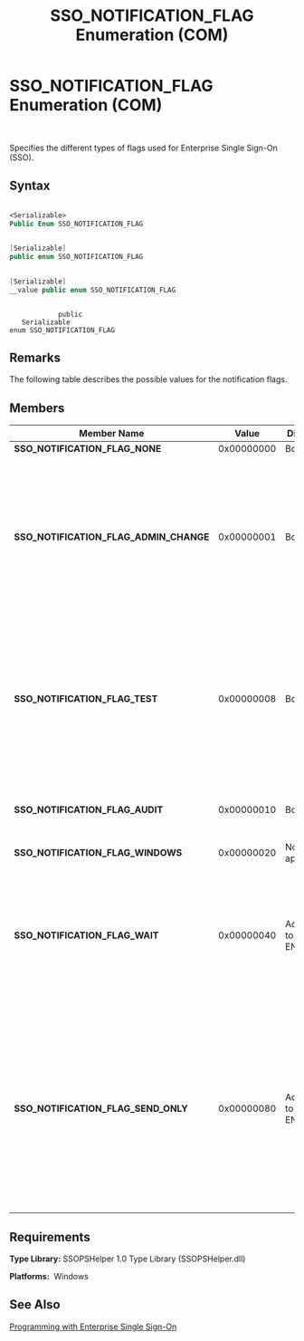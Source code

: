 ﻿---
title: SSO_NOTIFICATION_FLAG Enumeration (COM)
TOCTitle: SSO_NOTIFICATION_FLAG Enumeration (COM)
ms:assetid: 616829c9-25cd-4c5c-8f4e-47edcfe2bfc7
ms:mtpsurl: https://msdn.microsoft.com/en-us/library/Aa771088(v=BTS.80)
ms:contentKeyID: 51528448
ms.date: 08/30/2017
mtps_version: v=BTS.80
dev_langs:
- vb
- csharp
- c++
- jscript
---

# SSO\_NOTIFICATION\_FLAG Enumeration (COM)

 

Specifies the different types of flags used for Enterprise Single Sign-On (SSO).

## Syntax

``` vb
  
<Serializable>  
Public Enum SSO_NOTIFICATION_FLAG  
```

``` csharp
  
[Serializable]  
public enum SSO_NOTIFICATION_FLAG  
```

``` c++
  
[Serializable]  
__value public enum SSO_NOTIFICATION_FLAG  
```

``` jscript
  
            public   
   Serializable  
enum SSO_NOTIFICATION_FLAG  
```

## Remarks

The following table describes the possible values for the notification flags.

## Members

<table>
<thead>
<tr class="header">
<th>Member Name</th>
<th>Value</th>
<th>Direction</th>
<th>Description</th>
</tr>
</thead>
<tbody>
<tr class="odd">
<td><strong>SSO_NOTIFICATION_FLAG_NONE</strong></td>
<td>0x00000000</td>
<td>Both</td>
<td>Null value.</td>
</tr>
<tr class="even">
<td><strong>SSO_NOTIFICATION_FLAG_ADMIN_CHANGE</strong></td>
<td>0x00000001</td>
<td>Both</td>
<td>The password change was a result of an administrator action. Some systems will be able to distinguish between an administrator action, while some will not. ENTSSO will not set this flag.<br />
<br />
This flag is currently not used.</td>
</tr>
<tr class="odd">
<td><strong>SSO_NOTIFICATION_FLAG_TEST</strong></td>
<td>0x00000008</td>
<td>Both</td>
<td>The current notification is a test request.<br />
<br />
Your adapter can safely ignore this notification. You can use this notification for testing and diagnostics purposes.<br />
<br />
This flag is currently not used.</td>
</tr>
<tr class="even">
<td><strong>SSO_NOTIFICATION_FLAG_AUDIT</strong></td>
<td>0x00000010</td>
<td>Both</td>
<td>The current request requires auditing.<br />
<br />
This flag is currently not used.</td>
</tr>
<tr class="odd">
<td><strong>SSO_NOTIFICATION_FLAG_WINDOWS</strong></td>
<td>0x00000020</td>
<td>Not applicable</td>
<td>Reserved for internal use.</td>
</tr>
<tr class="even">
<td><strong>SSO_NOTIFICATION_FLAG_WAIT</strong></td>
<td>0x00000040</td>
<td>Adapter to ENTSSO</td>
<td><strong>ReceiveNotification</strong> should block and wait until a notification is available.<br />
<br />
Best practice indicates you should set this flag and allow the PS Helper to wait for notifications.</td>
</tr>
<tr class="odd">
<td><strong>SSO_NOTIFICATION_FLAG_SEND_ONLY</strong></td>
<td>0x00000080</td>
<td>Adapter to ENTSSO</td>
<td>Indicates that this PS Helper should initialize for sending only. It assumes that another PS Helper will be initialized normally.<br />
<br />
You should use this flag when using one PS Helper for ReceiveNotification (for receiving password changes), and another fro SendNotification (for sending password changes).</td>
</tr>
</tbody>
</table>


## Requirements

**Type Library:** SSOPSHelper 1.0 Type Library (SSOPSHelper.dll)

**Platforms:**  Windows

## See Also

[Programming with Enterprise Single Sign-On](https://msdn.microsoft.com/en-us/library/aa704508\(v=bts.80\))

